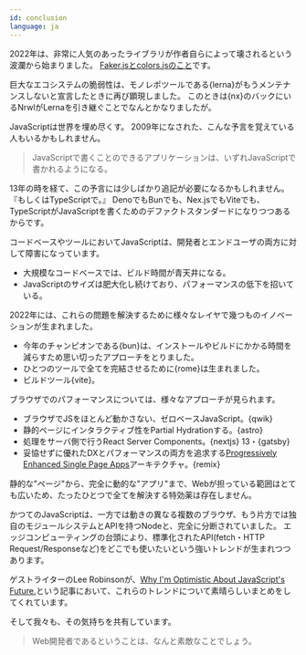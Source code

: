 ```yaml
---
id: conclusion
language: ja
---
```



2022年は、非常に人気のあったライブラリが作者自らによって壊されるという波瀾から始まりました。
[Faker.jsとcolors.jsのこと](https://www.theregister.com/2022/01/10/npm_fakerjs_colorsjs/)です。

巨大なエコシステムの脆弱性は、モノレポツールである{lerna}がもうメンテナンスしないと宣言したときに再び顕現しました。
このときは{nx}のバックにいるNrwlがLernaを引き継ぐことでなんとかなりましたが。

JavaScriptは世界を埋め尽くす。
2009年になされた、こんな予言を覚えている人もいるかもしれません。

> JavaScriptで書くことのできるアプリケーションは、いずれJavaScriptで書かれるようになる。

13年の時を経て、この予言には少しばかり追記が必要になるかもしれません。
『もしくはTypeScriptで。』
DenoでもBunでも、Nex.jsでもViteでも、TypeScriptがJavaScriptを書くためのデファクトスタンダードになりつつあるからです。

コードベースやツールにおいてJavaScriptは、開発者とエンドユーザの両方に対して障害になっています。

- 大規模なコードベースでは、ビルド時間が青天井になる。
- JavaScriptのサイズは肥大化し続けており、パフォーマンスの低下を招いている。

2022年には、これらの問題を解決するために様々なレイヤで幾つものイノベーションが生まれました。

- 今年のチャンピオンである{bun}は、インストールやビルドにかかる時間を減らすため思い切ったアプローチをとりました。
- ひとつのツールで全てを完結させるために{rome}は生まれました。
- ビルドツール{vite}。

ブラウザでのパフォーマンスについては、様々なアプローチが見られます。

- ブラウザでJSをほとんど動かさない、ゼロベースJavaScript。{qwik}
- 静的ページにインタラクティブ性をPartial Hydrationする。{astro}
- 処理をサーバ側で行うReact Server Components。{nextjs} 13・{gatsby}
- 妥協せずに優れたDXとパフォーマンスの両方を追求する[Progressively Enhanced Single Page Apps](https://www.epicweb.dev/the-webs-next-transition)アーキテクチャ。{remix}

静的な"ページ"から、完全に動的な"アプリ"まで、Webが担っている範囲はとても広いため、たったひとつで全てを解決する特効薬は存在しません。

かつてのJavaScriptは、一方では動きの異なる複数のブラウザ、もう片方では独自のモジュールシステムとAPIを持つNodeと、完全に分断されていました。
エッジコンピューティングの台頭により、標準化されたAPI(fetch・HTTP Request/Responseなど)をどこでも使いたいという強いトレンドが生まれつつあります。

ゲストライターのLee Robinsonが、[Why I'm Optimistic About JavaScript's Future.](https://leerob.substack.com/p/why-im-optimistic-about-javascripts)という記事において、これらのトレンドについて素晴らしいまとめをしてくれています。

そして我々も、その気持ちを共有しています。

> Web開発者であるということは、なんと素敵なことでしょう。

